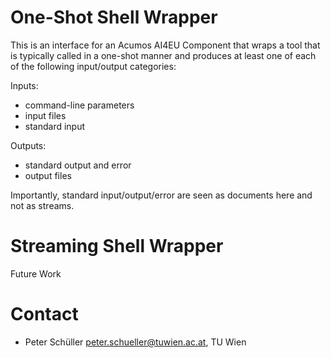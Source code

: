 # One-Shot Shell Wrapper

This is an interface for an Acumos AI4EU Component that wraps a tool that is typically called in a one-shot manner and produces at least one of each of the following input/output categories:

Inputs:

* command-line parameters
* input files
* standard input

Outputs:

* standard output and error
* output files

Importantly, standard input/output/error are seen as documents here and not as streams.

# Streaming Shell Wrapper

Future Work

# Contact

* Peter Schüller <peter.schueller@tuwien.ac.at>, TU Wien
